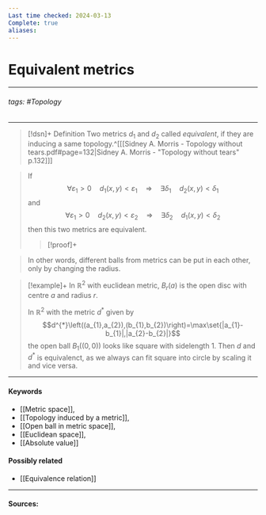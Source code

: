 ```yaml
---
Last time checked: 2024-03-13
Complete: true
aliases:
---
```

# Equivalent metrics
***
###### tags: #Topology  
***
>[!dsn]+ Definition
>Two metrics $d_{1}$ and $d_{2}$ called *equivalent*, if they are inducing a same topology.^[[[Sidney A. Morris - Topology without tears.pdf#page=132|Sidney A. Morris - "Topology without tears" p.132]]]

>If 
>$$\forall \varepsilon_{1}>0 \quad d_{1}(x,y)<\varepsilon_{1}\quad\Rightarrow\quad \exists\delta_{1}\quad d_{2}(x,y)<\delta_{1}$$ 
>and 
>$$\forall \varepsilon_{1}>0 \quad d_{2}(x,y)<\varepsilon_{2}\quad\Rightarrow\quad \exists\delta_{2}\quad d_{1}(x,y)<\delta_{2}$$ 
>then this two metrics are equivalent.
>>[!proof]+
>>

>In other words, different balls from metrics can be put in each other, only by changing the radius.

>[!example]+
>In $\mathbb{R}^{2}$ with euclidean metric, $B_{r}(a)$ is the open disc with centre $a$ and radius $r$.
>
>In $\mathbb{R}^{2}$ with the metric $d^{*}$ given by
>$$d^{*}\left((a_{1},a_{2}),(b_{1},b_{2})\right)=\max\set{|a_{1}-b_{1}|,|a_{2}-b_{2}|}$$
>the open ball $B_{1}((0,0))$ looks like square with sidelength $1$.
>Then $d$ and $d^{*}$ is equivalenct, as we always can fit square into circle by scaling it and vice versa.
***
#### Keywords
- [[Metric space]],
- [[Topology induced by a metric]],
- [[Open ball in metric space]],
- [[Euclidean space]],
- [[Absolute value]]
#### Possibly related
- [[Equivalence relation]]
***
#### Sources: